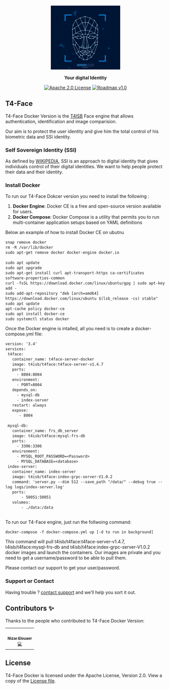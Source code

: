 <p align="center">
  <img height="200" src="t4face.jpg" alt="Twyn">
</p>

<p align="center">
    <b>Your digital Identity</b>
</p>

<p align=center>
    <a href="./docs/license/LICENSE.txt"><img src="https://img.shields.io/badge/License-Apache%202.0-success" alt="Apache 2.0 License"></a>
    <a href="./docs/roadmap/README.md"><img src="https://img.shields.io/badge/Roadmap-v1.0-bc1439.svg" alt="Roadmap v1.0"></a>
</p>

## T4-Face

T4-Face Docker Version is the [T4ISB](https://www.t4isb.com) Face engine that allows authentication, identification and image comparision.

Our aim is to protect the user identity and give him the total control of his biometric data and SSI identity.

### Self Sovereign Identity (SSI)

As defined by [WIKIPEDIA](https://en.wikipedia.org/wiki/Self-sovereign_identity), SSI is an approach to digital identity that gives individuals control of their digital identities. We want to help people protect their data and their identity.

### Install Docker
To run our T4-Face Dokcer version you need to install the following :<br/>
1. **Docker Engine**: Docker CE is a free and open-source version available for users. 
2. **Docker Compose**: Docker Compose is a utility that permits you to run multi-container application setups based on YAML definitions

Below an example of how to install Docker CE on ubutnu
```
snap remove docker
rm -R /var/lib/docker
sudo apt-get remove docker docker-engine docker.io

sudo apt update
sudo apt upgrade
sudo apt-get install curl apt-transport-https ca-certificates software-properties-common
curl -fsSL https://download.docker.com/linux/ubuntu/gpg | sudo apt-key add -
sudo add-apt-repository "deb [arch=amd64] https://download.docker.com/linux/ubuntu $(lsb_release -cs) stable"
sudo apt update
apt-cache policy docker-ce
sudo apt install docker-ce
sudo systemctl status docker
```
Once the Docker engine is intalled, all you need is to create a docker-compose.yml file:

```
version: '3.4'
services:
 t4face:
   container_name: t4face-server-docker
   image: t4isb/t4face:t4face-server-v1.4.7
   ports:
     - 8004:8004
   environment:
     - PORT=8004
   depends_on:
     - mysql-db
     - index-server
   restart: always
   expose:
      - 8004
    
 mysql-db:
   container_name: frs_db_server
   image: t4isb/t4face:mysql-frs-db
   ports:
     - 3306:3306
   environment:
     - MYSQL_ROOT_PASSWORD=<Password>
     - MYSQL_DATABASE=<database>
 index-server:
   container_name: index-server
   image: t4isb/t4face:index-grpc-server-V1.0.2
   command: 'server.py --dim 512 --save_path "/data/" --debug true --log logs/index-server.log'
   ports:
       - 50051:50051
   volumes:
       - ./data:/data
    
```

To run our T4-Face engine, just run the follwoing command:

```
docker-compose -f docker-compose.yml up [-d to run in background]
```
This command will pull t4isb/t4face:t4face-server-v1.4.7, t4isb/t4face:mysql-frs-db and t4isb/t4face:index-grpc-server-V1.0.2 docker images and launch the containers. Our images are private and you need to get a username/password to be able to pull them.

Please contact our support to get your user/password.


### Support or Contact

Having trouble ?  [contact support](https://www.t4isb.com) and we’ll help you sort it out.


## Contributors ✨

Thanks to the people who contributed to T4-Face Docker Version:

<!-- ALL-CONTRIBUTORS-LIST:START - Do not remove or modify this section -->
<!-- prettier-ignore-start -->
<!-- markdownlint-disable -->
<table>
  <tr>
    <td align="center"><a href="https://github.com/nizarelouaer"><img src="https://avatars.githubusercontent.com/u/57862776?v=4" width="50px;" alt=""/><br /><sub><b>Nizar Elouaer</b></sub></a><br /><a href="https://github.com/nizarelouaer/t4-face/commits?author=nizarelouaer" title="Code">💻</a></td>
    
  <tr>
   
  </tr>
</table>

<!-- markdownlint-restore -->
<!-- prettier-ignore-end -->

<!-- ALL-CONTRIBUTORS-LIST:END -->

## License

T4-Face Docker is licensed under the Apache License, Version 2.0. View a copy of the [License file](LICENSE).
